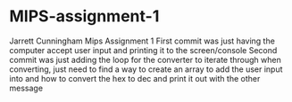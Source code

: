 # MIPS-assignment-1
Jarrett Cunningham Mips Assignment 1
First commit was just having the computer accept user input and printing it to the screen/console
Second commit was just adding the loop for the converter to iterate through when converting, just need to find a way to create an array to add the user input into and how to convert the hex to dec and print it out with the other message
